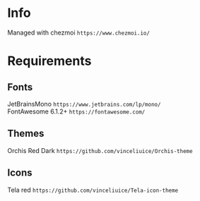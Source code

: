 # Info
Managed with chezmoi `https://www.chezmoi.io/`

# Requirements
## Fonts
JetBrainsMono `https://www.jetbrains.com/lp/mono/`<br />
FontAwesome 6.1.2+ `https://fontawesome.com/`

## Themes
Orchis Red Dark `https://github.com/vinceliuice/Orchis-theme`

## Icons
Tela red `https://github.com/vinceliuice/Tela-icon-theme`
